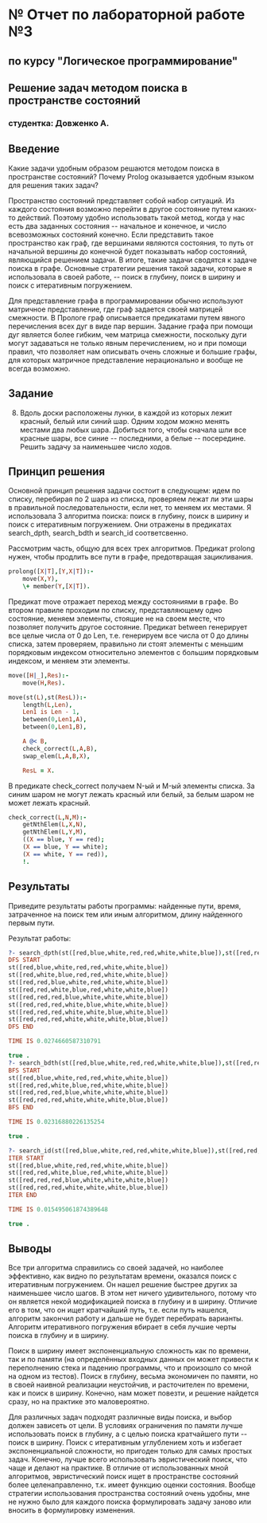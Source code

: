 # № Отчет по лабораторной работе №3
## по курсу "Логическое программирование"

## Решение задач методом поиска в пространстве состояний

### студентка: Довженко А.


## Введение

Какие задачи удобным образом решаются методом поиска в пространстве состояний? 
Почему Prolog оказывается удобным языком для решения таких задач?

Пространство состояний представляет собой набор ситуаций. Из каждого состояния возможно перейти в другое состояние путем каких-то действий. Поэтому удобно использовать такой метод, когда у нас есть два заданных состояния -- начальное и конечное, и число всевозможных состояний конечно. Если представить такое пространство как граф, где вершинами являются состояния, то путь от начальной вершины до конечной будет показывать набор состояний, являющийся решением задачи. В итоге, такие задачи сводятся к задаче поиска в графе. Основные стратегии решения такой задачи, которые я использовала в своей работе, -- поиск в глубину, поиск в ширину и поиск с итеративным погружением.

Для представление графа в программировании обычно используют матричное представление, где граф задается своей матрицей смежности. В Прологе граф описывается предикатами путем явного перечисления всех дуг в виде пар вершин. Задание графа при помощи дуг является более гибким, чем матрица смежности, поскольку дуги могут задаваться не только явным перечислением, но и при помощи правил, что позволяет нам описывать очень сложные и большие графы, для которых матричное представление нерационально и вообще не всегда возможно.

## Задание

8. Вдоль доски расположены лунки, в каждой из которых лежит красный, белый или синий шар. Одним ходом можно менять местами два любых шара. Добиться того, чтобы сначала шли все красные шары, все синие -- последними, а белые -- посередине. Решить задачу за наименьшее число ходов.

## Принцип решения

Основной принцип решения задачи состоит в следующем: идем по списку, перебирая по 2 шара из списка, проверяем лежат ли эти шары в правильной последовательности, если нет, то меняем их местами. Я использовала 3 алгоритма поиска: поиск в глубину, поиск в ширину и поиск с итеративным погружением. Они отражены в предикатах search_dpth, search_bdth и search_id соответсвенно.

Рассмотрим часть, общую для всех трех алгоритмов. Предикат prolong нужен, чтобы продлить все пути в графе, предотвращая зацикливания. 
```prolog
prolong([X|T],[Y,X|T]):-
    move(X,Y),
    \+ member(Y,[X|T]).
```

Предикат move отражает переход между состояниями в графе. Во втором правиле проходим по списку, представляющему одно состояние, меняем элементы, стоящие не на своем месте, что позволяет получить другое состояние. Предикат between генерирует все целые числа от 0 до Len, т.е. генерируем все числа от 0 до длины списка, затем проверяем, правильно ли стоят элементы с меньшим порядковым индексом относительно элементов с большим порядковым индексом, и меняем эти элементы.
```prolog
move([H|_],Res):-
    move(H,Res).

move(st(L),st(ResL)):-
    length(L,Len),
    Len1 is Len - 1,
    between(0,Len1,A),
    between(0,Len1,B),

    A @< B,
    check_correct(L,A,B),
    swap_elem(L,A,B,X),

    ResL = X.
```

В предикате check_correct получаем N-ый и M-ый элементы списка. За синим шаром не могут лежать красный или белый, за белым шаром не может лежать красный.
```prolog
check_correct(L,N,M):-
    getNthElem(L,X,N),
    getNthElem(L,Y,M),
    ((X == blue, Y == red);
    (X == blue, Y == white);
    (X == white, Y == red)),
    !.
```

## Результаты

Приведите результаты работы программы: найденные пути, время, затраченное на поиск тем или иным алгоритмом, длину найденного первым пути.

Результат работы:
```prolog
?- search_dpth(st([red,blue,white,red,red,white,white,blue]),st([red,red,red,white,white,white,blue,blue])).
DFS START
st([red,blue,white,red,red,white,white,blue])
st([red,white,blue,red,red,white,white,blue])
st([red,red,blue,white,red,white,white,blue])
st([red,red,white,blue,red,white,white,blue])
st([red,red,red,blue,white,white,white,blue])
st([red,red,red,white,blue,white,white,blue])
st([red,red,red,white,white,blue,white,blue])
st([red,red,red,white,white,white,blue,blue])
DFS END

TIME IS 0.0274660587310791

true .
?- search_bdth(st([red,blue,white,red,red,white,white,blue]),st([red,red,red,white,white,white,blue,blue])).
BFS START
st([red,blue,white,red,red,white,white,blue])
st([red,red,white,blue,red,white,white,blue])
st([red,red,red,blue,white,white,white,blue])
st([red,red,red,white,white,white,blue,blue])
BFS END

TIME IS 0.02316880226135254

true .

?- search_id(st([red,blue,white,red,red,white,white,blue]),st([red,red,red,white,white,white,blue,blue])).
ITER START
st([red,blue,white,red,red,white,white,blue])
st([red,red,white,blue,red,white,white,blue])
st([red,red,red,blue,white,white,white,blue])
st([red,red,red,white,white,white,blue,blue])
ITER END

TIME IS 0.015495061874389648

true .
```

## Выводы

Все три алгоритма справились со своей задачей, но наиболее эффективно, как видно по результатам времени, оказался поиск с итеративным погружением. Он нашел решение быстрее других за наименьшее число шагов. В этом нет ничего удивительного, потому что он является некой модификацией поиска в глубину и в ширину. Отличие его в том, что он ищет кратчайший путь, т.е. если путь нашелся, алгоритм закончил работу и дальше не будет перебирать варианты. Алгоритм итеративного погружения вбирает в себя лучшие черты поиска в глубину и в ширину.

Поиск в ширину имеет экспоненциальную сложность как по времени, так и по памяти (на определённых входных данных он может привести к переполнению стека и падению программы, что и произошло со мной на одном из тестов). Поиск в глубину, весьма экономичен по памяти, но в своей наивной реализации неустойчив, и расточителен по времени, как и поиск в ширину. Конечно, нам может повезти, и решение найдется сразу, но на практике это маловероятно.

Для различных задач подходят различные виды поиска, и выбор должен зависеть от цели. В условиях ограничения по памяти лучше использовать поиск в глубину, а с целью поиска кратчайшего пути -- поиск в ширину. Поиск с итеративным углублением хоть и избегает экспоненциальной сложности, но пригоден только для самых простых задач. Конечно, лучше всего использовать эвристический поиск, что чаще и делают на практике. В отличие от использованных мной алгоритмов, эвристический поиск ищет в пространстве состояний более целенаправленно, т.к. имеет функцию оценки состояния. Вообще стратегии использования пространства состояний очень удобны, мне не нужно было для каждого поиска формулировать задачу заново или вносить в формулировку изменения.
